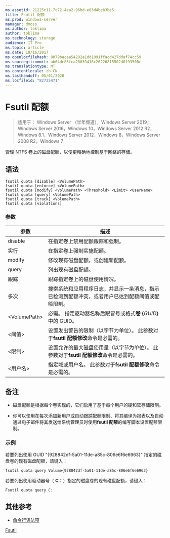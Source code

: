 ```yaml
---
ms.assetid: 21225c11-7c72-4ea2-96bd-e63d4beb3be5
title: Fsutil 配额
ms.prod: windows-server
manager: dmoss
ms.author: toklima
author: toklima
ms.technology: storage
audience: IT Pro
ms.topic: article
ms.date: 10/16/2017
ms.openlocfilehash: 8079bacaa54282a1dd1091ffacd427ddaf74cc59
ms.sourcegitcommit: ab64dc83fca28039416c26226815502d0193500c
ms.translationtype: MT
ms.contentlocale: zh-CN
ms.lasthandoff: 05/01/2020
ms.locfileid: "82725471"
---
```

# <a name="fsutil-quota"></a>Fsutil 配额
> 适用于： Windows Server （半年频道），Windows Server 2019，Windows Server 2016，Windows 10，Windows Server 2012 R2，Windows 8.1，Windows Server 2012，Windows 8，Windows Server 2008 R2，Windows 7

管理 NTFS 卷上的磁盘配额，以便更精确地控制基于网络的存储。



## <a name="syntax"></a>语法

```
fsutil quota [disable] <VolumePath>
fsutil quota [enforce] <VolumePath>
fsutil quota [modify] <VolumePath> <Threshold> <Limit> <UserName>
fsutil quota [query] <VolumePath>
fsutil quota [track] <VolumePath>
fsutil quota [violations]
```

### <a name="parameters"></a>参数

|   参数   |                                                                                    描述                                                                                    |
|---------------|-----------------------------------------------------------------------------------------------------------------------------------------------------------------------------------|
|    disable    |                                                         在指定卷上禁用配额跟踪和强制。                                                          |
|    实行    |                                                                   在指定卷上强制实施配额。                                                                   |
|    modify     |                                                              修改现有磁盘配额，或创建新配额。                                                              |
|     query     |                                                                            列出现有磁盘配额。                                                                            |
|     跟踪     |                                                                    跟踪指定卷上的磁盘使用情况。                                                                     |
|  多次   | 搜索系统和应用程序日志，并显示一条消息，指示已检测到配额冲突，或者用户已达到配额阈值或配额限制。 |
| \<VolumePath> |                                  必需。 指定驱动器名称后跟冒号或格式**卷 {**<em>GUID</em>**}** 中的 GUID。                                  |
| \<阈值>  |                            设置发出警告的限制（以字节为单位）。 此参数对于**fsutil 配额修改**命令是必需的。                            |
|   \<限制>    |                                设置允许的最大磁盘使用量（以字节为单位）。 此参数对于**fsutil 配额修改**命令是必需的。                                |
|  \<用户名>  |                                      指定域或用户名。 此参数对于**fsutil 配额修改**命令是必需的。                                       |

## <a name="remarks"></a>备注

-   磁盘配额是根据每个卷实现的，它们启用了基于每个用户的硬和软存储限制。

-   你可以使用在每次添加新用户或自动跟踪配额限制、将其编译为报表以及自动通过电子邮件将其发送给系统管理员时使用**fsutil 配额**的编写脚本设置配额限制。

### <a name="examples"></a><a name="BKMK_examples"></a>示例
若要列出使用 GUID "{928842df-5a01-11de-a85c-806e6f6e6963}" 指定的磁盘卷的现有磁盘配额，请键入：

```
fsutil quota query Volume{928842df-5a01-11de-a85c-806e6f6e6963}
```

若要列出使用驱动器号（ **C：**）指定的磁盘卷的现有磁盘配额，请键入：

```
Fsutil quota query C:
```

## <a name="additional-references"></a>其他参考
- [命令行语法项](command-line-syntax-key.md)

[Fsutil](Fsutil.md)


